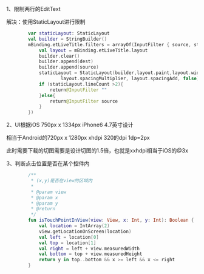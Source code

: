 1、限制两行的EditText

解决：使用StaticLayout进行限制

```kotlin
        var staticLayout: StaticLayout
        val builder = StringBuilder()
        mBinding.etLiveTitle.filters = arrayOf(InputFilter { source, start, end, dest, dstart, dend ->
            val layout = mBinding.etLiveTitle.layout
            builder.clear()
            builder.append(dest)
            builder.append(source)
            staticLayout = StaticLayout(builder,layout.paint,layout.width,layout.alignment,
                    layout.spacingMultiplier, layout.spacingAdd, false)
            if (staticLayout.lineCount >2){
                return@InputFilter ""
            }else{
                return@InputFilter source
            }
        })
```

2、UI根据iOS 750px x 1334px iPhone6 4.7英寸设计

相当于Android的720px x 1280px xhdpi 320的dpi 1dp=2px

此时需要下载的切图需要是设计切图的1.5倍，也就是xxhdpi相当于iOS的@3x

3、判断点击位置是否在某个控件内

```kotlin
        /**
         * (x,y)是否在view的区域内
         *
         * @param view
         * @param x
         * @param y
         * @return
         */
        fun isTouchPointInView(view: View, x: Int, y: Int): Boolean {
            val location = IntArray(2)
            view.getLocationOnScreen(location)
            val left = location[0]
            val top = location[1]
            val right = left + view.measuredWidth
            val bottom = top + view.measuredHeight
            return y in top..bottom && x >= left && x <= right
        }
```

